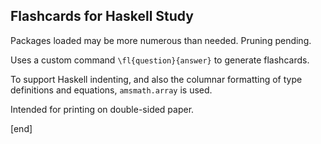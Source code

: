 ## Flashcards for Haskell Study

Packages loaded may be more numerous than needed. Pruning pending.

Uses a custom command `\fl{question}{answer}` to generate flashcards. 

To support Haskell indenting, and also the columnar formatting of type definitions and equations, `amsmath.array` is used.

Intended for printing on double-sided paper.

[end]
